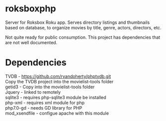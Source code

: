 # roksboxphp
Server for Roksbox Roku app. Serves directory listings and thumbnails based on database, to organize movies by title, genre, actors, directors, etc.

Not quite ready for public consumption. This project has dependencies that are not well documented.

# Dependencies
TVDB - https://github.com/ryandoherty/phptvdb.git  
Copy the TVDB project into the movielist-tools folder
<br>
getid3 - Copy into the movielist-tools folder
<br>
Jquery - linked to remotely<br>
sqlite3 - requires php-sqlite3 module be installed<br>
php-xml - requires xml module for php<br>
php7.0-gd - needs GD library for PHP<br>
mod_xsendfile - configue apache with this module <br>

